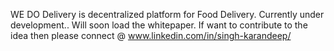 WE DO Delivery is decentralized platform for Food Delivery.
Currently under development..
Will soon load the whitepaper.
If want to contribute to the idea then please connect @ www.linkedin.com/in/singh-karandeep/
